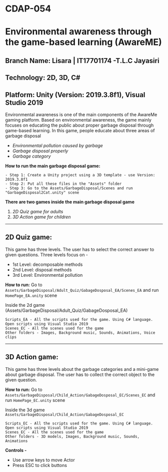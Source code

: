 # CDAP-054

# Environmental awareness through the game-based learning (AwareME)</h2>
## Branch Name: Lisara | IT17701174 -T.L.C Jayasiri
## Technology: 2D, 3D, C#
## Platform: Unity (Version: 2019.3.8f1), Visual Studio 2019 

Environmental awareness is one of the main components of the AwareMe gaming platform. Based on environmental awareness, the game mainly focuses on educating the public about proper garbage disposal through game-based learning. In this game, people educate about three areas of garbage disposal
- *Environmental pollution caused by garbage*
- *Garbage disposal properly*
- *Garbage category*

**How to run the main garbage disposal game:**
```
- Step 1: Create a Unity project using a 3D template - use Version: 2019.3.8f1 
- Step 2: Put all these files in the "Assets" folder 
- Step 3: Go to the Assets/GarbageDisposal/Scenes and run "GarbageDisposal2Cat.unity" scene
```
**There are two games inside the main garbage disposal game**

1. *2D Quiz game for adults*
2. *3D Action game for children*

---------------------------------------------------------------------------------------------------------------------------------------------------------------
## 2D Quiz game: 
This game has three levels. The user has to select the correct answer to given questions. Three levels focus on -
- 1st Level: decomposable methods
- 2nd Level: disposal methods
- 3rd Level: Environmental pollution

**How to run:** 
Go to ```Assets/GarbageDisposal/Adult_Quiz/GabageDosposal_EA/Scenes_EA``` and run ```HomePage_EA.unity``` scene

Inside the 2d game (Assets/GarbageDisposal/Adult_Quiz/GabageDosposal_EA)
```
Scripts_EA - All the scripts used for the game. Using C# language. Open scripts using Visual Studio 2019
Scenes_EC - All the scenes used for the game
Other folders - Images, Background music, Sounds, Animations, Voice clips
```

----------------------------------------------------------------------------------------------------------------------------------------------------------------
## 3D Action game:
This game has three levels about the garbage categories and a mini-game about garbage disposal. The user has to collect the correct object to the given question. 

**How to run:**
Go to ```Assets/GarbageDisposal/Child_Action/GabageDosposal_EC/Scenes_EC``` and run ```HomePage_EC.unity``` scene

Inside the 3d game ``Assets/GarbageDisposal/Child_Action/GabageDosposal_EC``
```
Scripts_EC - All the scripts used for the game. Using C# language. Open scripts using Visual Studio 2019
Scenes_EC - All the scenes used for the game
Other folders - 3D models, Images, Background music, Sounds, Animations
```

**Controls -** 
- Use arrow keys to move Actor
- Press ESC to click buttons 
